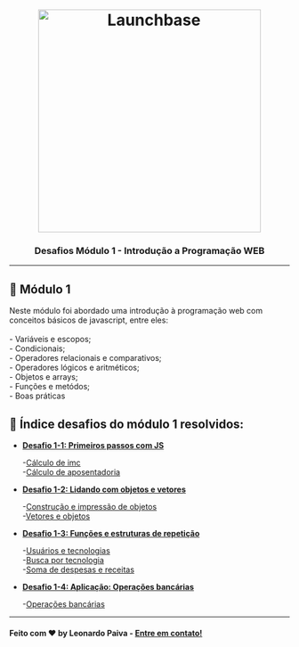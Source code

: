<h1 align="center">
    <img alt="Launchbase" src="https://storage.googleapis.com/golden-wind/bootcamp-launchbase/logo.png" width="400px" />
</h1>

<h3 align="center">
  Desafios Módulo 1 - Introdução a Programação WEB
</h3>

<hr>

## 📎 Módulo 1

<p> Neste módulo foi abordado uma introdução à programação web com conceitos básicos de javascript, entre eles:<br><br>
- Variáveis e escopos;<br>
- Condicionais;<br>
- Operadores relacionais e comparativos;<br>
- Operadores lógicos e aritméticos;<br>
- Objetos e arrays;<br>
- Funções e metódos;<br>
- Boas práticas<br>

## 🚀 Índice desafios do módulo 1 resolvidos:


- [**Desafio 1-1: Primeiros passos com JS**](https://github.com/Rocketseat/bootcamp-launchbase-desafios-01/blob/master/desafios/01-1-primeiros-passos-com-js.md)

    -[Cálculo de imc](/imc_calcullation.js)<br>
    -[Cálculo de aposentadoria](/retirement_calcullation.js)

- [**Desafio 1-2: Lidando com objetos e vetores**](https://github.com/Rocketseat/bootcamp-launchbase-desafios-01/blob/master/desafios/01-2-lidando-com-objetos-e-vetores.md)

    -[Construção e impressão de objetos](/construction_printing_objects.js)<br>
    -[Vetores e objetos](/vectors_objects.js)

- [**Desafio 1-3: Funções e estruturas de repetição**](https://github.com/Rocketseat/bootcamp-launchbase-desafios-01/blob/master/desafios/01-3-funcoes-e-estruturas-de-repeticao.md)

    -[Usuários e tecnologias](/users_and_tech.js)<br>
    -[Busca por tecnologia](/search_for_technology.js)<br>
    -[Soma de despesas e receitas](/sum_expenses_revenues.js)

- [**Desafio 1-4: Aplicação: Operações bancárias**](https://github.com/Rocketseat/bootcamp-launchbase-desafios-01/blob/master/desafios/01-4-aplicacao-operacoes-bancarias.md)

    -[Operações bancárias](/bank_transactions.js)

<hr>

#### Feito com :heart: by Leonardo Paiva - [Entre em contato!](https://www.linkedin.com/in/leo-paiva/)